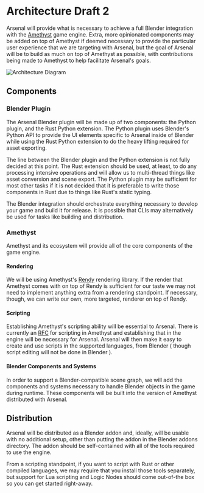 # Architecture Draft 2

Arsenal will provide what is necessary to achieve a full Blender integration with the [Amethyst](https://github.com/amethyst/amethyst) game engine. Extra, more opinionated components may be added on top of Amethyst if deemed necessary to provide the particular user experience that we are targeting with Arsenal, but the goal of Arsenal will be to build as much on top of Amethyst as possible, with contributions being made to Amethyst to help facilitate Arsenal's goals.

![Architecture Diagram](./assets/arsenalArchitecture-2.svg)

## Components

### Blender Plugin

The Arsenal Blender plugin will be made up of two components: the Python plugin, and the Rust Python extension. The Python plugin uses Blender's Python API to provide the UI elements specific to Arsenal inside of Blender while using the Rust Python extension to do the heavy lifting required for asset exporting.

The line between the Blender plugin and the Python extension is not fully decided at this point. The Rust extension should be used, at least, to do any processing intensive operations and will allow us to multi-thread things like asset conversion and scene export. The Python plugin may be sufficient for most other tasks if it is not decided that it is preferable to write those components in Rust due to things like Rust's static typing.

The Blender integration should orchestrate everything necessary to develop your game and build it for release. It is possible that CLIs may alternatively be used for tasks like building and distribution.

### Amethyst

Amethyst and its ecosystem will provide all of the core components of the game engine.

#### Rendering

We will be using Amethyst's [Rendy](https://github.com/amethyst/rendy) rendering library. If the render that Amethyst comes with on top of Rendy is sufficient for our taste we may not need to implement anything extra from a rendering standpoint. If necessary, though, we can write our own, more targeted, renderer on top of Rendy.

#### Scripting

Establishing Amethyst's scripting ability will be essential to Arsenal. There is currently an [RFC](https://github.com/amethyst/rfcs/blob/master/0001-scripting.md) for scripting in Amethyst and establishing that in the engine will be necessary for Arsenal. Arsenal will then make it easy to create and use scripts in the supported languages, from Blender ( though script editing will not be done in Blender ).

#### Blender Components and Systems

In order to support a Blender-compatible scene graph, we will add the components and systems necessary to handle Blender objects in the game during runtime. These components will be built into the version of Amethyst distributed with Arsenal.

## Distribution

Arsenal will be distributed as a Blender addon and, ideally, will be usable with no additional setup, other than putting the addon in the Blender addons directory. The addon should be self-contained with all of the tools required to use the engine.

From a scripting standpoint, if you want to script with Rust or other compiled languages, we may require that you install those tools separately, but support for Lua scripting and Logic Nodes should come out-of-the box so you can get started right-away.
